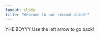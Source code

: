```yaml
---
layout: slide
title: "Welcome to our second slide!"
---
```

YHE BOYYY
Use the left arrow to go back!
